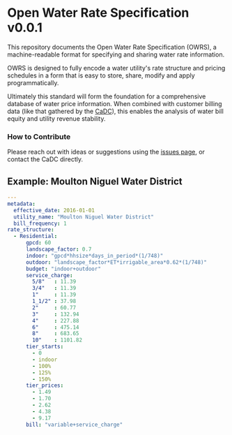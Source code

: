 
# Open Water Rate Specification v0.0.1

This repository documents the Open Water Rate Specification (OWRS), a machine-readable format 
for specifying and sharing water rate information. 

OWRS is designed to fully encode a water utility's rate structure and pricing schedules in a form
that is easy to store, share, modify and apply programmatically.

Ultimately this standard will form the foundation for a comprehensive database of water price information. When combined with customer billing data (like that gathered by the [CaDC](http://californiadatacollaborative.com/)), this enables the analysis of water bill equity and utility revenue stability. 

### How to Contribute

Please reach out with ideas or suggestions using the [issues page](https://github.com/California-Data-Collaborative/Open-Water-Rate-Specification/issues), or contact the CaDC directly.

## Example: Moulton Niguel Water District

```yaml
--- 
metadata: 
  effective_date: 2016-01-01
  utility_name: "Moulton Niguel Water District"
  bill_frequency: 1
rate_structure: 
  - Residential:
      gpcd: 60
      landscape_factor: 0.7
      indoor: "gpcd*hhsize*days_in_period*(1/748)"
      outdoor: "landscape_factor*ET*irrigable_area*0.62*(1/748)"
      budget: "indoor+outdoor"
      service_charge: 
        5/8"   : 11.39
        3/4"   : 11.39
        1"     : 11.39
        1_1/2" : 37.98 
        2"     : 60.77 
        3"     : 132.94
        4"     : 227.88 
        6"     : 475.14
        8"     : 683.65 
        10"    : 1101.82 
      tier_starts:
        - 0
        - indoor
        - 100%
        - 125%
        - 150%
      tier_prices: 
        - 1.49
        - 1.70
        - 2.62
        - 4.38
        - 9.17
      bill: "variable+service_charge"

```
